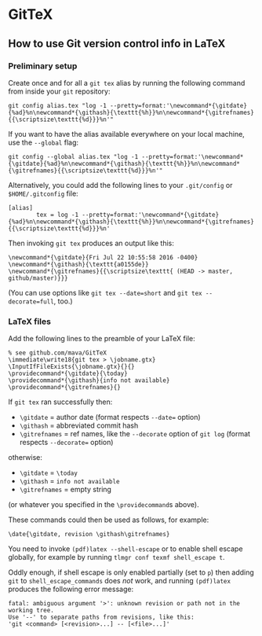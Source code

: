 GitTeX
======

How to use Git version control info in LaTeX
--------------------------------------------

### Preliminary setup

Create once and for all a `git tex` alias by running the following command from inside your `git` repository:

    git config alias.tex "log -1 --pretty=format:'\newcommand*{\gitdate}{%ad}%n\newcommand*{\githash}{\texttt{%h}}%n\newcommand*{\gitrefnames}{{\scriptsize\texttt{%d}}}%n'"

If you want to have the alias available everywhere on your local machine, use the `--global` flag:  

    git config --global alias.tex "log -1 --pretty=format:'\newcommand*{\gitdate}{%ad}%n\newcommand*{\githash}{\texttt{%h}}%n\newcommand*{\gitrefnames}{{\scriptsize\texttt{%d}}}%n'"

Alternatively, you could add the following lines to your `.git/config` or `$HOME/.gitconfig` file:

    [alias]
            tex = log -1 --pretty=format:'\newcommand*{\gitdate}{%ad}%n\newcommand*{\githash}{\texttt{%h}}%n\newcommand*{\gitrefnames}{{\scriptsize\texttt{%d}}}%n'

Then invoking `git tex` produces an output like this:

    \newcommand*{\gitdate}{Fri Jul 22 10:55:58 2016 -0400}
    \newcommand*{\githash}{\texttt{a0155de}}
    \newcommand*{\gitrefnames}{{\scriptsize\texttt{ (HEAD -> master, github/master)}}}

(You can use options like `git tex --date=short` and `git tex --decorate=full`, too.)


### LaTeX files

Add the following lines to the preamble of your LaTeX file:

    % see github.com/mava/GitTeX
    \immediate\write18{git tex > \jobname.gtx}
    \InputIfFileExists{\jobname.gtx}{}{}
    \providecommand*{\gitdate}{\today}
    \providecommand*{\githash}{info not available}
    \providecommand*{\gitrefnames}{}

If `git tex` ran successfully then:

- `\gitdate` = author date (format respects `--date=` option)
- `\githash` = abbreviated commit hash
- `\gitrefnames` = ref names, like the `--decorate` option of `git log` (format respects `--decorate=` option)

otherwise:

- `\gitdate` = `\today`
- `\githash` = `info not available`
- `\gitrefnames` = empty string

(or whatever you specified in the `\providecommand`s above).

These commands could then be used as follows, for example:

    \date{\gitdate, revision \githash\gitrefnames}

You need to invoke `(pdf)latex --shell-escape` or to enable shell escape globally, for example by running `tlmgr conf texmf shell_escape t`.

Oddly enough, if shell escape is only enabled partially (set to `p`) then adding `git` to `shell_escape_commands` does *not* work, and running `(pdf)latex` produces the following error message:

    fatal: ambiguous argument '>': unknown revision or path not in the working tree.
    Use '--' to separate paths from revisions, like this:
    'git <command> [<revision>...] -- [<file>...]'

